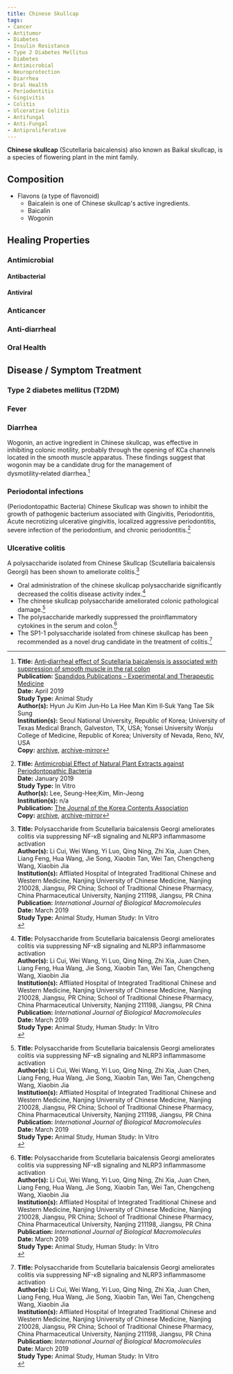 ```yaml
---
title: Chinese Skullcap
tags: 
- Cancer
- Antitumor
- Diabetes
- Insulin Resistance
- Type 2 Diabetes Mellitus
- Diabetes
- Antimicrobial
- Neuroprotection
- Diarrhea
- Oral Health
- Periodontitis
- Gingivitis
- Colitis
- Ulcerative Colitis
- Antifungal
- Anti-Fungal
- Antiproliferative
---
```

**Chinese skullcap** (Scutellaria baicalensis) also known as Baikal skullcap, is a species of flowering plant in the mint family.

## Composition

- Flavons (a type of flavonoid)
  - Baicalein is one of Chinese skullcap's active ingredients.
  - Baicalin
  - Wogonin

## Healing Properties

### Antimicrobial

#### Antibacterial

#### Antiviral

### Anticancer

### Anti‑diarrheal

### Oral Health

## Disease / Symptom Treatment

### Type 2 diabetes mellitus (T2DM)

### Fever

### Diarrhea

Wogonin, an active ingredient in Chinese skullcap, was effective in inhibiting colonic motility, probably through the opening of KCa channels located in the smooth muscle apparatus. These findings suggest that wogonin may be a candidate drug for the management of dysmotility‑related diarrhea.[^1]

### Periodontal infections

(Periodontopathic Bacteria) Chinese Skullcap was shown to inhibit the growth of pathogenic bacterium associated with Gingivitis, Periodontitis, Acute necrotizing ulcerative gingivitis, localized aggressive periodontitis, severe infection of the periodontium, and chronic periodontitis.[^2]

### Ulcerative colitis

A polysaccharide isolated from Chinese Skullcap (Scutellaria baicalensis Georgi) has been shown to ameliorate colitis.[^3]

- Oral administration of the chinese skullcap polysaccharide significantly decreased the colitis disease activity index.[^3]
- The chinese skullcap polysaccharide ameliorated colonic pathological damage.[^3]
- The polysaccharide markedly suppressed the proinflammatory cytokines in the serum and colon.[^3]
- The SP1-1 polysaccharide isolated from chinese skullcap has been recommended as a novel drug candidate in the treatment of colitis.[^3]

[^1]: **Title:** [Anti‑diarrheal effect of Scutellaria baicalensis is associated with suppression of smooth muscle in the rat colon](https://doi.org/10.3892/etm.2019.7469)<br>
**Publication:** [Spandidos Publications - Experimental and Therapeutic Medicine](https://www.spandidos-publications.com/etm)<br>
**Date:** April 2019<br>
**Study Type:**  Animal Study<br>
**Author(s):**  Hyun Ju Kim Jun‑Ho La Hee Man Kim Il‑Suk Yang Tae Sik Sung<br>
**Institution(s):** Seoul National University, Republic of Korea; University of Texas Medical Branch, Galveston, TX, USA; Yonsei University Wonju College of Medicine, Republic of Korea; University of Nevada, Reno, NV, USA<br>
**Copy:** [archive](https://ipfs.io/ipfs/QmebR8UNePJMv9S8J4DqZvHVDJxLYjBgC4a5ak8FHtfKZC), [archive-mirror](https://cloudflare-ipfs.com/ipfs/QmebR8UNePJMv9S8J4DqZvHVDJxLYjBgC4a5ak8FHtfKZC)

[^2]: **Title:** [Antimicrobial Effect of Natural Plant Extracts against Periodontopathic Bacteria](https://doi.org/10.5392/JKCA.2019.19.01.242)<br>
**Date:** January 2019<br>
**Study Type:** In Vitro<br>
**Author(s):** Lee, Seung-Hee;Kim, Min-Jeong<br>
**Institution(s):** n/a<br>
**Publication:** [The Journal of the Korea Contents Association](http://koreascience.or.kr/journal/CCTHCV.page)<br>
**Copy:** [archive](https://ipfs.io/ipfs/QmNNzYiYZR4cQZVyb4nFumfFNwW11c9b18CuCWVXzmUAtJ), [archive-mirror](https://cloudflare-ipfs.com/ipfs/QmNNzYiYZR4cQZVyb4nFumfFNwW11c9b18CuCWVXzmUAtJ)

[^3]: **Title:** Polysaccharide from Scutellaria baicalensis Georgi ameliorates colitis via suppressing NF-κB signaling and NLRP3 inflammasome activation<br>**Author(s):** Li Cui, Wei Wang, Yi Luo, Qing Ning, Zhi Xia, Juan Chen, Liang Feng, Hua Wang, Jie Song, Xiaobin Tan, Wei Tan, Chengcheng Wang, Xiaobin Jia<br>**Institution(s):** Affliated Hospital of Integrated Traditional Chinese and Western Medicine, Nanjing University of Chinese Medicine, Nanjing 210028, Jiangsu, PR China; School of Traditional Chinese Pharmacy, China Pharmaceutical University, Nanjing 211198, Jiangsu, PR China<br>**Publication:** <i>International Journal of Biological Macromolecules</i><br>**Date:** March 2019<br>
**Study Type:**  Animal Study, Human Study: In Vitro<br>

[^5]: **Title:** []()<br>
**Publication:** []()<br>
**Date:** <br>
**Study Type:** Animal Study, Commentary, Human Study: In Vitro - In Vivo - In Silico, Human: Case Report, Meta Analysis, Review<br>
**Author(s):** <br>
**Institutions:** <br>
**Copy:** [archive](https://ipfs.io/ipfs/), [archive-mirror](https://cloudflare-ipfs.com/ipfs/)